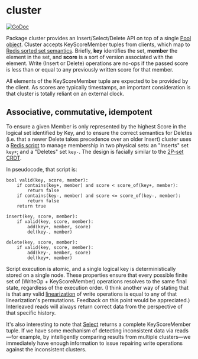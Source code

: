 # cluster

[![GoDoc](https://godoc.org/github.com/soundcloud/roshi/cluster?status.png)](https://godoc.org/github.com/soundcloud/roshi/cluster)

Package cluster provides an Insert/Select/Delete API on top of a single
[Pool object][pool]. Cluster accepts KeyScoreMember tuples from clients,
which map to [Redis sorted set semantics][zset]. Briefly, **key** identifies
the set, **member** the element in the set, and **score** is a sort of version
associated with the element. Write (Insert or Delete) operations are no-ops if
the passed score is less than or equal to any previously written score for
that member.

[pool]: https://godoc.org/github.com/soundcloud/roshi/pool#Pool
[zset]: http://redis.io/commands#sorted-set

All elements of the KeyScoreMember tuple are expected to be provided by the
client. As scores are typically timestamps, an important consideration is that
cluster is totally reliant on an external clock.

## Associative, commutative, idempotent

To ensure a given Member is only represented by the highest Score in the
logical set identified by Key, and to ensure the correct semantics for
Deletes (i.e. that a newer Delete takes precedence over an older Insert)
cluster uses a [Redis script][scripting] to manage membership in two physical
sets: an "Inserts" set `key+`; and a "Deletes" set `key-`. The design is
facially similar to the [2P-set CRDT][2p-set].

[scripting]: http://redis.io/commands#scripting
[2p-set]: https://github.com/aphyr/meangirls#2p-set

In pseudocode, that script is:

```
bool valid(key, score, member):
	if contains(key+, member) and score < score_of(key+, member):
		return false
	if contains(key-, member) and score <= score_of(key-, member):
		return false
	return true

insert(key, score, member):
	if valid(key, score, member):
		add(key+, member, score)
		del(key-, member)

delete(key, score, member):
	if valid(key, score, member):
		add(key-, member, score)
		del(key+, member)
```

Script execution is atomic, and a single logical key is deterministically
stored on a single node. These properties ensure that every possible finite
set of (WriteOp + KeyScoreMember) operations resolves to the same final state,
regardless of the execution order. (I think another way of stating that is
that any valid [linearization][aphyr] of write operations is equal to any of
that linearization's permutations. Feedback on this point would be
appreciated.) Interleaved reads will always return correct data from the
perspective of that specific history.

[aphyr]: http://aphyr.com/posts/309-knossos-redis-and-linearizability

It's also interesting to note that [Select][select] returns a complete
KeyScoreMember tuple. If we have some mechanism of detecting inconsistent data
via reads—for example, by intelligently comparing results from multiple
clusters—we immediately have enough information to issue repairing write
operations against the inconsistent clusters.

[select]: http://godoc.org/github.com/soundcloud/roshi/cluster#Select
